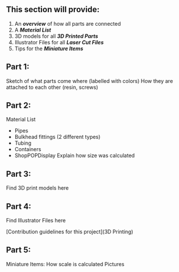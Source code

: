 ## This section will provide:
1. An _**overview**_ of how all parts are connected
2. A _**Material List**_
3. 3D models for all _**3D Printed Parts**_
4. Illustrator Files for all _**Laser Cut Files**_
5. Tips for the _**Miniature Items**_


## Part 1:
Sketch of what parts come where (labelled with colors)
How they are attached to each other (resin, screws)

## Part 2:
Material List

- Pipes
- Bulkhead fittings (2 different types)
- Tubing
- Containers
- ShopPOPDisplay
Explain how size was calculated

## Part 3:
Find 3D print models here

## Part 4:
Find Illustrator Files here

[Contribution guidelines for this project](3D Printing)

## Part 5:
Miniature Items:
How scale is calculated
Pictures


